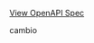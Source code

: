 [View OpenAPI Spec](https://github.com/marcoolucio17/pathexplorer-backend/blob/main/openapi.yaml)

cambio
